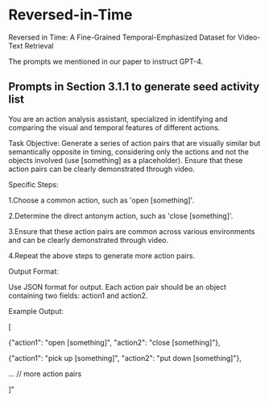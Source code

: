 # Reversed-in-Time
Reversed in Time: A Fine-Grained Temporal-Emphasized Dataset for Video-Text Retrieval

The prompts we mentioned in our paper to instruct GPT-4.

## Prompts in Section 3.1.1 to generate seed activity list

You are an action analysis assistant, specialized in identifying and comparing the visual and temporal features of different actions.

Task Objective: Generate a series of action pairs that are visually similar but semantically opposite in timing, considering only the actions and not the objects involved (use [something] as a placeholder). Ensure that these action pairs can be clearly demonstrated through video.

Specific Steps:

1.Choose a common action, such as 'open [something]'.

2.Determine the direct antonym action, such as 'close [something]'.

3.Ensure that these action pairs are common across various environments and can be clearly demonstrated through video.

4.Repeat the above steps to generate more action pairs.

Output Format:

Use JSON format for output. Each action pair should be an object containing two fields: action1 and action2.

Example Output:

[

{"action1": "open [something]", "action2": "close [something]"},

{"action1": "pick up [something]", "action2": "put down [something]"},

... // more action pairs

]"

